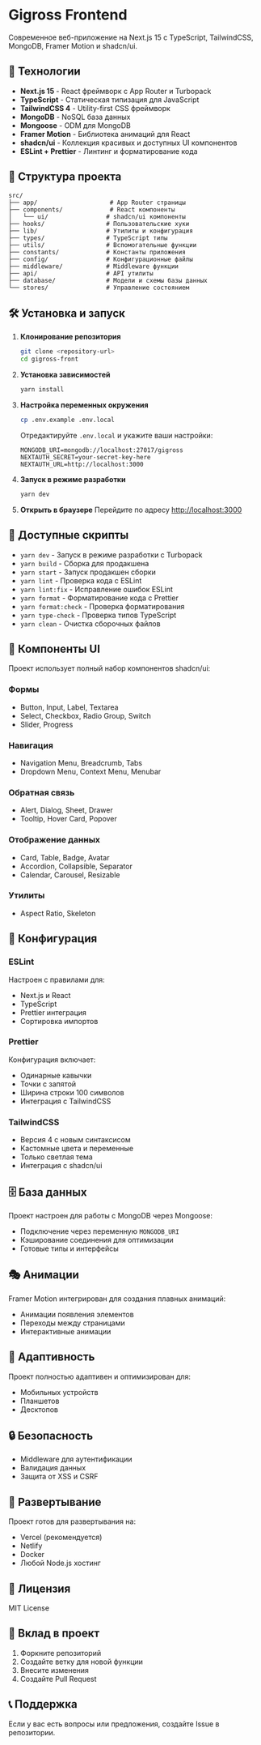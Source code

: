 # Gigross Frontend

Современное веб-приложение на Next.js 15 с TypeScript, TailwindCSS, MongoDB, Framer Motion и shadcn/ui.

## 🚀 Технологии

- **Next.js 15** - React фреймворк с App Router и Turbopack
- **TypeScript** - Статическая типизация для JavaScript
- **TailwindCSS 4** - Utility-first CSS фреймворк
- **MongoDB** - NoSQL база данных
- **Mongoose** - ODM для MongoDB
- **Framer Motion** - Библиотека анимаций для React
- **shadcn/ui** - Коллекция красивых и доступных UI компонентов
- **ESLint + Prettier** - Линтинг и форматирование кода

## 📁 Структура проекта

```
src/
├── app/                    # App Router страницы
├── components/             # React компоненты
│   └── ui/                # shadcn/ui компоненты
├── hooks/                 # Пользовательские хуки
├── lib/                   # Утилиты и конфигурация
├── types/                 # TypeScript типы
├── utils/                 # Вспомогательные функции
├── constants/             # Константы приложения
├── config/                # Конфигурационные файлы
├── middleware/            # Middleware функции
├── api/                   # API утилиты
├── database/              # Модели и схемы базы данных
└── stores/                # Управление состоянием
```

## 🛠 Установка и запуск

1. **Клонирование репозитория**

   ```bash
   git clone <repository-url>
   cd gigross-front
   ```

2. **Установка зависимостей**

   ```bash
   yarn install
   ```

3. **Настройка переменных окружения**

   ```bash
   cp .env.example .env.local
   ```

   Отредактируйте `.env.local` и укажите ваши настройки:

   ```env
   MONGODB_URI=mongodb://localhost:27017/gigross
   NEXTAUTH_SECRET=your-secret-key-here
   NEXTAUTH_URL=http://localhost:3000
   ```

4. **Запуск в режиме разработки**

   ```bash
   yarn dev
   ```

5. **Открыть в браузере**
   Перейдите по адресу [http://localhost:3000](http://localhost:3000)

## 📜 Доступные скрипты

- `yarn dev` - Запуск в режиме разработки с Turbopack
- `yarn build` - Сборка для продакшена
- `yarn start` - Запуск продакшен сборки
- `yarn lint` - Проверка кода с ESLint
- `yarn lint:fix` - Исправление ошибок ESLint
- `yarn format` - Форматирование кода с Prettier
- `yarn format:check` - Проверка форматирования
- `yarn type-check` - Проверка типов TypeScript
- `yarn clean` - Очистка сборочных файлов

## 🎨 Компоненты UI

Проект использует полный набор компонентов shadcn/ui:

### Формы

- Button, Input, Label, Textarea
- Select, Checkbox, Radio Group, Switch
- Slider, Progress

### Навигация

- Navigation Menu, Breadcrumb, Tabs
- Dropdown Menu, Context Menu, Menubar

### Обратная связь

- Alert, Dialog, Sheet, Drawer
- Tooltip, Hover Card, Popover

### Отображение данных

- Card, Table, Badge, Avatar
- Accordion, Collapsible, Separator
- Calendar, Carousel, Resizable

### Утилиты

- Aspect Ratio, Skeleton

## 🔧 Конфигурация

### ESLint

Настроен с правилами для:

- Next.js и React
- TypeScript
- Prettier интеграция
- Сортировка импортов

### Prettier

Конфигурация включает:

- Одинарные кавычки
- Точки с запятой
- Ширина строки 100 символов
- Интеграция с TailwindCSS

### TailwindCSS

- Версия 4 с новым синтаксисом
- Кастомные цвета и переменные
- Только светлая тема
- Интеграция с shadcn/ui

## 🗄 База данных

Проект настроен для работы с MongoDB через Mongoose:

- Подключение через переменную `MONGODB_URI`
- Кэширование соединения для оптимизации
- Готовые типы и интерфейсы

## 🎭 Анимации

Framer Motion интегрирован для создания плавных анимаций:

- Анимации появления элементов
- Переходы между страницами
- Интерактивные анимации

## 📱 Адаптивность

Проект полностью адаптивен и оптимизирован для:

- Мобильных устройств
- Планшетов
- Десктопов

## 🔒 Безопасность

- Middleware для аутентификации
- Валидация данных
- Защита от XSS и CSRF

## 🚀 Развертывание

Проект готов для развертывания на:

- Vercel (рекомендуется)
- Netlify
- Docker
- Любой Node.js хостинг

## 📄 Лицензия

MIT License

## 🤝 Вклад в проект

1. Форкните репозиторий
2. Создайте ветку для новой функции
3. Внесите изменения
4. Создайте Pull Request

## 📞 Поддержка

Если у вас есть вопросы или предложения, создайте Issue в репозитории.
